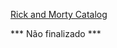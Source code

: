 <a href="https://gbcayres.github.io/Rick-and-Morty-Catalog/">Rick and Morty Catalog</a>

*** Não finalizado ***
